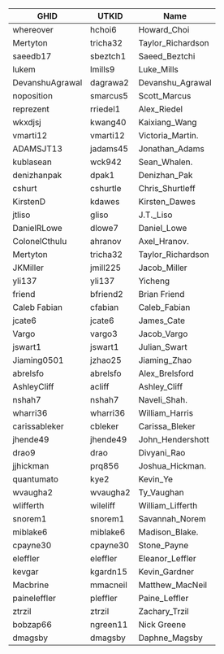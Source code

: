 GHID|UTKID|Name
----|-----|----
whereover|hchoi6|Howard_Choi
Mertyton|tricha32|Taylor_Richardson
saeedb17|sbeztch1|Saeed_Beztchi
lukem|lmills9|Luke_Mills
DevanshuAgrawal|dagrawa2|Devanshu_Agrawal
noposition|smarcus5|Scott_Marcus
reprezent|rriedel1|Alex_Riedel
wkxdjsj|kwang40|Kaixiang_Wang
vmarti12|vmarti12|Victoria_Martin.
ADAMSJT13|jadams45|Jonathan_Adams
kublasean|wck942|Sean_Whalen.
denizhanpak|dpak1|Denizhan_Pak
cshurt|cshurtle|Chris_Shurtleff
KirstenD|kdawes|Kirsten_Dawes
jtliso|gliso|J.T._Liso
DanielRLowe|dlowe7|Daniel_Lowe
ColonelCthulu|ahranov|Axel_Hranov.
Mertyton|tricha32|Taylor_Richardson
JKMiller|jmill225|Jacob_Miller
yli137|yli137|Yicheng
friend|bfriend2|Brian Friend
Caleb Fabian|cfabian|Caleb_Fabian
jcate6|jcate6|James_Cate
Vargo|vargo3|Jacob_Vargo
jswart1|jswart1|Julian_Swart
Jiaming0501|jzhao25|Jiaming_Zhao
abrelsfo|abrelsfo|Alex_Brelsford
AshleyCliff|acliff|Ashley_Cliff
nshah7|nshah7|Naveli_Shah.
wharri36|wharri36|William_Harris
carissableker|cbleker|Carissa_Bleker
jhende49|jhende49|John_Hendershott
drao9|drao|Divyani_Rao
jjhickman|prq856|Joshua_Hickman.
quantumato|kye2|Kevin_Ye
wvaugha2|wvaugha2|Ty_Vaughan
wlifferth|wileliff|William_Lifferth
snorem1|snorem1|Savannah_Norem
miblake6|miblake6|Madison_Blake.
cpayne30|cpayne30|Stone_Payne
eleffler|eleffler|Eleanor_Leffler  
kevgar|kgardn15|Kevin_Gardner
Macbrine|mmacneil|Matthew_MacNeil
paineleffler|pleffler|Paine_Leffler
ztrzil|ztrzil|Zachary_Trzil
bobzap66|ngreen11|Nick Greene
dmagsby|dmagsby|Daphne_Magsby
